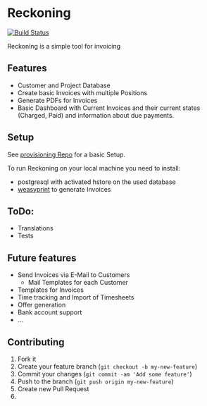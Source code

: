 # Reckoning
[![Build Status](https://travis-ci.org/reckoning/app.png?branch=master)](https://travis-ci.org/reckoning/app)

Reckoning is a simple tool for invoicing

## Features
- Customer and Project Database
- Create basic Invoices with multiple Positions
- Generate PDFs for Invoices
- Basic Dashboard with Current Invoices and their current states (Charged, Paid) and information about due payments.

## Setup

See [provisioning Repo](https://github.com/reckoning/provisioning) for a basic Setup.

To run Reckoning on your local machine you need to install:

- postgresql with activated hstore on the used database
- [weasyprint](http://weasyprint.org/) to generate Invoices 

## ToDo:

- Translations
- Tests

## Future features

- Send Invoices via E-Mail to Customers
  - Mail Templates for each Customer
- Templates for Invoices
- Time tracking and Import of Timesheets
- Offer generation
- Bank account support
- ...
  
## Contributing

1. Fork it
2. Create your feature branch (`git checkout -b my-new-feature`)
3. Commit your changes (`git commit -am 'Add some feature'`)
4. Push to the branch (`git push origin my-new-feature`)
5. Create new Pull Request
6. 
